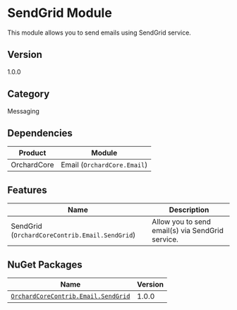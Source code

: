 # SendGrid Module

This module allows you to send emails using SendGrid service.

## Version

1.0.0

## Category

Messaging

## Dependencies

| Product | Module |
| --- | --- |
| OrchardCore | Email (`OrchardCore.Email`) |

## Features

| Name | Description |
| --- | --- |
| SendGrid (`OrchardCoreContrib.Email.SendGrid`) | Allow you to send email(s) via SendGrid service. |


## NuGet Packages

| Name | Version |
| --- | --- |
| [`OrchardCoreContrib.Email.SendGrid`](https://www.nuget.org/packages/OrchardCoreContrib.Email.SendGrid/) | 1.0.0 |
